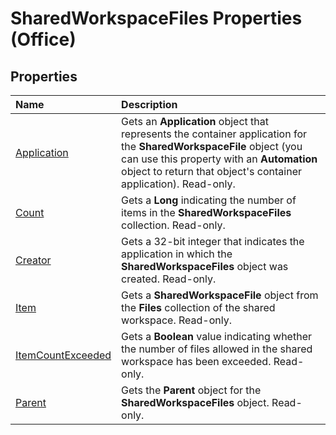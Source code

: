 
# SharedWorkspaceFiles Properties (Office)

## Properties



|**Name**|**Description**|
|:-----|:-----|
|[Application](d7a397fc-4f16-3d1d-d389-31221bb19467.md)|Gets an  **Application** object that represents the container application for the **SharedWorkspaceFile** object (you can use this property with an **Automation** object to return that object's container application). Read-only.|
|[Count](cc038461-99da-a257-204c-aac322f96e7f.md)|Gets a  **Long** indicating the number of items in the **SharedWorkspaceFiles** collection. Read-only.|
|[Creator](e5d5aff6-e658-daff-da59-c7e74b727eba.md)|Gets a 32-bit integer that indicates the application in which the  **SharedWorkspaceFiles** object was created. Read-only.|
|[Item](40b3aa6d-a232-3aba-21e2-645db7900fb1.md)|Gets a  **SharedWorkspaceFile** object from the **Files** collection of the shared workspace. Read-only.|
|[ItemCountExceeded](c85b1e3f-c36a-1211-8082-d4f2652a36f5.md)|Gets a  **Boolean** value indicating whether the number of files allowed in the shared workspace has been exceeded. Read-only.|
|[Parent](cfbdc81e-90f5-de3d-b477-ea40971bf9fd.md)|Gets the  **Parent** object for the **SharedWorkspaceFiles** object. Read-only.|

